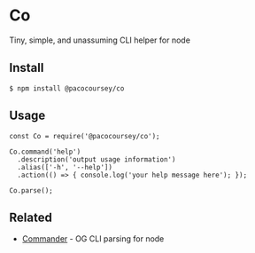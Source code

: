 # Co

Tiny, simple, and unassuming CLI helper for node

## Install

```
$ npm install @pacocoursey/co
```

## Usage

```
const Co = require('@pacocoursey/co');

Co.command('help')
  .description('output usage information')
  .alias(['-h', '--help'])
  .action(() => { console.log('your help message here'); });

Co.parse();
```

## Related

- [Commander](https://github.com/tj/commander.js) - OG CLI parsing for node
